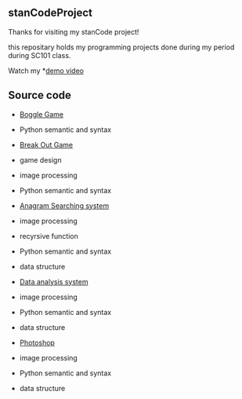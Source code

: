 ## stanCodeProject

Thanks for visiting my stanCode project!

this repositary holds my programming projects done during my period during SC101 class.

Watch my *[demo video](https://drive.google.com/drive/folders/1Gi3bn9qPW_gR0ISyGzVPLd5Bztdvd7rF?fbclid=IwAR36BW3v_bHn-Idsh-0_ROSWLwrXOzoervZId25OOzH2LX4b6FCGDfULdDg)

## Source code


* [Boggle Game](https://github.com/kuopo0104/stanCodeProject/blob/main/stanCode_project/boggle_game/boggle.py)
 * Python semantic and syntax

* [Break Out Game](https://github.com/kuopo0104/stanCodeProject/blob/main/stanCode_project/break_out_game/breakoutgraphics.py)
 * game design
  * image processing
  * Python semantic and syntax

* [Anagram Searching system](https://github.com/kuopo0104/stanCodeProject/blob/main/stanCode_project/application_of_recursion/anagram.py)
 * image processing
 * recyrsive function
 * Python semantic and syntax
 * data structure

* [Data analysis system](https://github.com/kuopo0104/stanCodeProject/blob/main/stanCode_project/searching_system/babynames.py)
 * image processing
 * Python semantic and syntax
 * data structure

* [Photoshop](https://github.com/kuopo0104/stanCodeProject/blob/main/stanCode_project/my_photoshop/stanCodoshop.py) 
 * image processing
 * Python semantic and syntax
 * data structure
